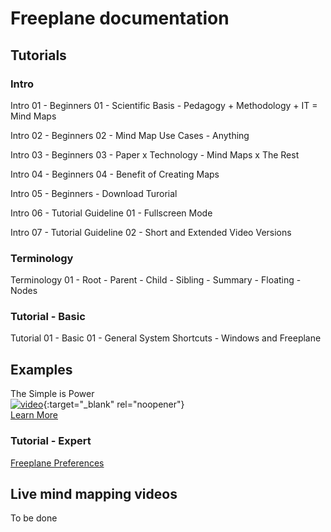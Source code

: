 # Freeplane documentation

## Tutorials

### Intro 

Intro 01 - Beginners 01 - Scientific Basis - Pedagogy + Methodology + IT = Mind Maps

Intro 02 - Beginners 02 - Mind Map Use Cases - Anything

Intro 03 - Beginners 03 - Paper x Technology - Mind Maps x The Rest

Intro 04 - Beginners 04 - Benefit of Creating Maps

Intro 05 - Beginners - Download Turorial

Intro 06 - Tutorial Guideline 01 - Fullscreen Mode

Intro 07 - Tutorial Guideline 02 - Short and Extended Video Versions

### Terminology

Terminology 01 - Root - Parent - Child - Sibling - Summary - Floating - Nodes

### Tutorial - Basic

Tutorial 01 - Basic 01 - General System Shortcuts - Windows and Freeplane

## Examples

The Simple is Power <br>
[![video](https://img.youtube.com/vi/-9nldrnZMig/mqdefault.jpg)](https://www.youtube.com/watch?v=-9nldrnZMig){:target="_blank" rel="noopener"} <br>
[Learn More](the_simple_is_power.md)

### Tutorial - Expert

[Freeplane Preferences](freeplane_preferences.md)

## Live mind mapping videos


To be done
